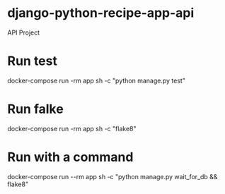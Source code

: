 # django-python-recipe-app-api
API Project

# Run test
docker-compose run -rm app sh -c "python manage.py test" 

# Run falke
docker-compose run -rm app sh -c "flake8"

# Run with a command
docker-compose run --rm app sh -c "python manage.py wait_for_db && flake8"